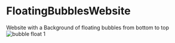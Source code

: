 # FloatingBubblesWebsite
Website with a Background of floating bubbles from bottom to top
![bubble float 1](https://user-images.githubusercontent.com/69459806/181173692-92aeb61a-618f-488c-a61f-603337c0550f.png)
